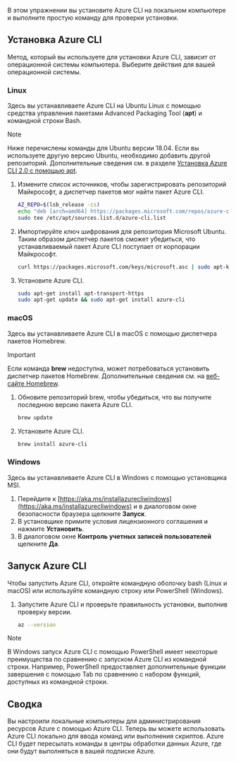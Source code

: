 
В этом упражнении вы установите Azure CLI на локальном компьютере и выполните простую команду для проверки установки. 

## <a name="installing-the-azure-cli"></a>Установка Azure CLI
Метод, который вы используете для установки Azure CLI, зависит от операционной системы компьютера. Выберите действия для вашей операционной системы.

### <a name="linux"></a>Linux
Здесь вы устанавливаете Azure CLI на Ubuntu Linux с помощью средства управления пакетами Advanced Packaging Tool (**apt**) и командной строки Bash.

> [!NOTE]
> Ниже перечислены команды для Ubuntu версии 18.04. Если вы используете другую версию Ubuntu, необходимо добавить другой репозиторий. Дополнительные сведения см. в разделе [Установка Azure CLI 2.0 с помощью apt](https://docs.microsoft.com/cli/azure/install-azure-cli-apt).

1. Измените список источников, чтобы зарегистрировать репозиторий Майкрософт, а диспетчер пакетов мог найти пакет Azure CLI.

    ```bash
    AZ_REPO=$(lsb_release -cs)
    echo "deb [arch=amd64] https://packages.microsoft.com/repos/azure-cli/ $AZ_REPO main" | \
    sudo tee /etc/apt/sources.list.d/azure-cli.list
    ```
1. Импортируйте ключ шифрования для репозитория Microsoft Ubuntu. Таким образом диспетчер пакетов сможет убедиться, что устанавливаемый пакет Azure CLI поступает от корпорации Майкрософт.

    ```bash
    curl https://packages.microsoft.com/keys/microsoft.asc | sudo apt-key add -
    ```
1. Установите Azure CLI.

    ```bash
    sudo apt-get install apt-transport-https
    sudo apt-get update && sudo apt-get install azure-cli
    ```

### <a name="macos"></a>macOS
Здесь вы устанавливаете Azure CLI в macOS с помощью диспетчера пакетов Homebrew.

> [!IMPORTANT]
> Если команда **brew** недоступна, может потребоваться установить диспетчер пакетов Homebrew. Дополнительные сведения см. на [веб-сайте Homebrew](https://brew.sh/).

1. Обновите репозиторий brew, чтобы убедиться, что вы получите последнюю версию пакета Azure CLI.

    ```bash
    brew update
    ```
1. Установите Azure CLI.

    ```bash
    brew install azure-cli
    ```

### <a name="windows"></a>Windows
Здесь вы устанавливаете Azure CLI в Windows с помощью установщика MSI.

1. Перейдите к [https://aka.ms/installazurecliwindows](https://aka.ms/installazurecliwindows) и в диалоговом окне безопасности браузера щелкните **Запуск**.
1. В установщике примите условия лицензионного соглашения и нажмите **Установить**.
1. В диалоговом окне **Контроль учетных записей пользователей** щелкните **Да**.

## <a name="running-the-azure-cli"></a>Запуск Azure CLI
Чтобы запустить Azure CLI, откройте командную оболочку bash (Linux и macOS) или используйте командную строку или PowerShell (Windows).

1. Запустите Azure CLI и проверьте правильность установки, выполнив проверку версии.

    ```bash
    az --version
    ```

> [!NOTE]
> В Windows запуск Azure CLI с помощью PowerShell имеет некоторые преимущества по сравнению с запуском Azure CLI из командной строки. Например, PowerShell предоставляет дополнительные функции завершения с помощью Tab по сравнению с набором функций, доступных из командной строки. 

## <a name="summary"></a>Сводка
Вы настроили локальные компьютеры для администрирования ресурсов Azure с помощью Azure CLI. Теперь вы можете использовать Azure CLI локально для ввода команд или выполнения скриптов. Azure CLI будет пересылать команды в центры обработки данных Azure, где они будут выполняться в вашей подписке Azure.
